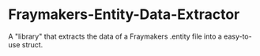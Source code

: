 # Fraymakers-Entity-Data-Extractor
 A "library" that extracts the data of a Fraymakers .entity file into a easy-to-use struct.
